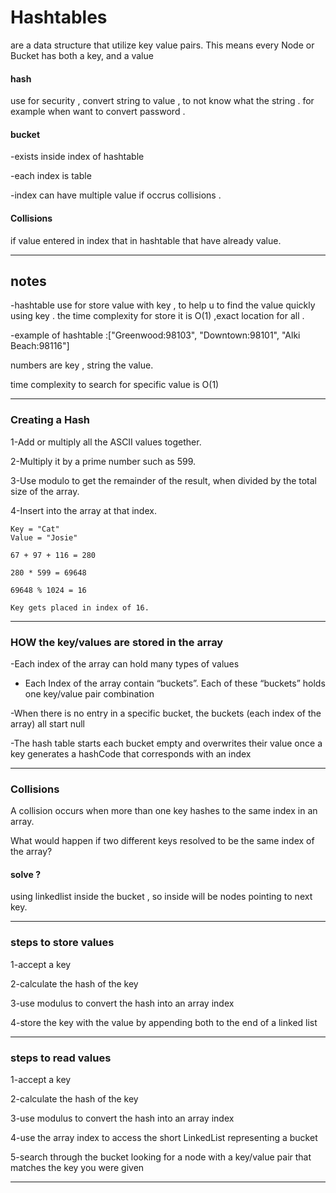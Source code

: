 # Hashtables
 are a data structure that utilize key value pairs. This means every Node or Bucket has both a key, and a value

#### hash 
use for security , convert string to value , to not know what the string . for example when want to convert password .

#### bucket 
-exists inside index of hashtable 

-each index is table 

-index can have multiple value if occrus collisions .

#### Collisions 
if value entered in index that in hashtable that have already value.

___________
## notes

-hashtable use for store value with key , to help u to find the value quickly using key  .
the time complexity for store it is O(1) ,exact location for all .

-example of hashtable :["Greenwood:98103", "Downtown:98101", "Alki Beach:98116"] 

numbers are key ,
string the value.

time complexity to search for specific value is O(1)

____________
### Creating a Hash

1-Add or multiply all the ASCII values together.

2-Multiply it by a prime number such as 599.

3-Use modulo to get the remainder of the result, when divided by the total size of the array.

4-Insert into the array at that index.

```
Key = "Cat"
Value = "Josie"

67 + 97 + 116 = 280

280 * 599 = 69648

69648 % 1024 = 16

Key gets placed in index of 16. 
```
_____
### HOW the key/values are stored in the array

-Each index of the array can hold many types of values

- Each Index of the array contain “buckets”. Each of these “buckets” holds one key/value pair combination

-When there is no entry in a specific bucket, the buckets (each index of the array) all start null

-The hash table starts each bucket empty and overwrites their value once a key generates a hashCode that corresponds with an index

_______
### Collisions
A collision occurs when more than one key hashes to the same index in an array.

What would happen if two different keys resolved to be the same index of the array?

#### solve ?
using linkedlist inside the bucket , so inside will be nodes pointing to next key.
______
### steps to store values 
1-accept a key

2-calculate the hash of the key

3-use modulus to convert the hash into an array index

4-store the key with the value by appending both to the end of a linked list

________
### steps to read values 

1-accept a key

2-calculate the hash of the key

3-use modulus to convert the hash into an array index

4-use the array index to access the short LinkedList representing a bucket

5-search through the bucket looking for a node with a key/value pair that matches the key you were given

_______


